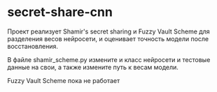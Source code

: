 # secret-share-cnn

Проект реализует Shamir's secret sharing и Fuzzy Vault Scheme для разделения весов нейросети, и оценивает точность модели после восстановления.

В файле shamir_scheme.py измените и класс нейросети и тестовые данные на свои, а также измените путь к весам модели.

Fuzzy Vault Scheme пока не работает
